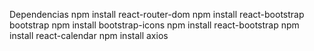 Dependencias
npm install react-router-dom
npm install react-bootstrap bootstrap
npm install bootstrap-icons
npm install react-bootstrap
npm install react-calendar
npm install axios
